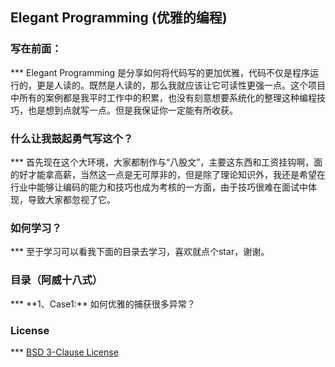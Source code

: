 ## Elegant Programming (优雅的编程)

<h3>写在前面：</h3>
***
Elegant Programming 是分享如何将代码写的更加优雅，代码不仅是程序运行的，更是人读的。既然是人读的，那么我就应该让它可读性更强一点。这个项目中所有的案例都是我平时工作中的积累，也没有刻意想要系统化的整理这种编程技巧，也是想到点就写一点。但是我保证你一定能有所收获。



<h3>什么让我鼓起勇气写这个？</h3>
***
首先现在这个大环境，大家都制作与“八股文”，主要这东西和工资挂钩啊，面的好才能拿高薪，当然这一点是无可厚非的，但是除了理论知识外，我还是希望在行业中能够让编码的能力和技巧也成为考核的一方面，由于技巧很难在面试中体现，导致大家都忽视了它。



<h3>如何学习？</h3>
***
至于学习可以看我下面的目录去学习，喜欢就点个star，谢谢。



<h3>目录（阿威十八式）</h3>
***
**1、Case1:** 如何优雅的捕获很多异常？



<h3>License</h3>
***
<a href="https://github.com/pydlove/ElegantProgramming/blob/master/LICENSE">BSD 3-Clause License</a>